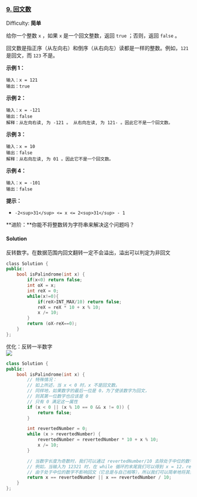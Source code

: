 ### [9\. 回文数](https://leetcode-cn.com/problems/palindrome-number/)

Difficulty: **简单**


给你一个整数 `x` ，如果 `x` 是一个回文整数，返回 `true` ；否则，返回 `false` 。

回文数是指正序（从左向右）和倒序（从右向左）读都是一样的整数。例如，`121` 是回文，而 `123` 不是。

**示例 1：**

```
输入：x = 121
输出：true
```

**示例 2：**

```
输入：x = -121
输出：false
解释：从左向右读, 为 -121 。 从右向左读, 为 121- 。因此它不是一个回文数。
```

**示例 3：**

```
输入：x = 10
输出：false
解释：从右向左读, 为 01 。因此它不是一个回文数。
```

**示例 4：**

```
输入：x = -101
输出：false
```

**提示：**

*   `-2<sup>31</sup> <= x <= 2<sup>31</sup> - 1`

**进阶：**你能不将整数转为字符串来解决这个问题吗？


#### Solution

反转数字。在数据范围内回文翻转一定不会溢出，溢出可以判定为非回文

```cpp
​class Solution {
public:
    bool isPalindrome(int x) {
        if(x<0) return false;
        int oX = x;
        int reX = 0;
        while(x!=0){
            if(reX>INT_MAX/10) return false;
            reX = reX * 10 + x % 10;
            x /= 10;
        }
        return (oX-reX==0);
    }
};
```

优化：反转一半数字  
![](https://assets.leetcode-cn.com/solution-static/9/9_fig1.png)  
```cpp
class Solution {
public:
    bool isPalindrome(int x) {
        // 特殊情况：
        // 如上所述，当 x < 0 时，x 不是回文数。
        // 同样地，如果数字的最后一位是 0，为了使该数字为回文，
        // 则其第一位数字也应该是 0
        // 只有 0 满足这一属性
        if (x < 0 || (x % 10 == 0 && x != 0)) {
            return false;
        }

        int revertedNumber = 0;
        while (x > revertedNumber) {
            revertedNumber = revertedNumber * 10 + x % 10;
            x /= 10;
        }

        // 当数字长度为奇数时，我们可以通过 revertedNumber/10 去除处于中位的数字。
        // 例如，当输入为 12321 时，在 while 循环的末尾我们可以得到 x = 12，revertedNumber = 123，
        // 由于处于中位的数字不影响回文（它总是与自己相等），所以我们可以简单地将其去除。
        return x == revertedNumber || x == revertedNumber / 10;
    }
};
```